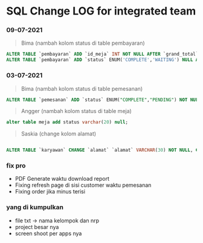 # SQL Change LOG for integrated team

### 09-07-2021
> Bima (nambah kolom status di table pembayaran)
``` SQL
ALTER TABLE `pembayaran` ADD `id_meja` INT NOT NULL AFTER `grand_total`;
ALTER TABLE `pembayaran` ADD `status` ENUM('COMPLETE','WAITING') NULL AFTER `id_meja`;
```

### 03-07-2021
> Bima (nambah kolom status di table pemesanan)
``` SQL
ALTER TABLE `pemesanan` ADD `status` ENUM("COMPLETE","PENDING") NOT NULL AFTER `id_menu`; 
```


> Angger (nambah kolom status di table meja)
``` SQL
alter table meja add status varchar(20) null;

```
> Saskia (change kolom alamat)
```SQL

ALTER TABLE `karyawan` CHANGE `alamat` `alamat` VARCHAR(30) NOT NULL, CHANGE `tgl_lahir` `tgl_lahir` VARCHAR(15) NOT NULL;

```

### fix pro
- PDF Generate waktu download report
- Fixing refresh page di sisi customer waktu pemesanan
- Fixing order jika minus terisi 


### yang di kumpulkan
- file txt -> nama kelompok dan nrp
- project besar nya
- screen shoot per apps nya